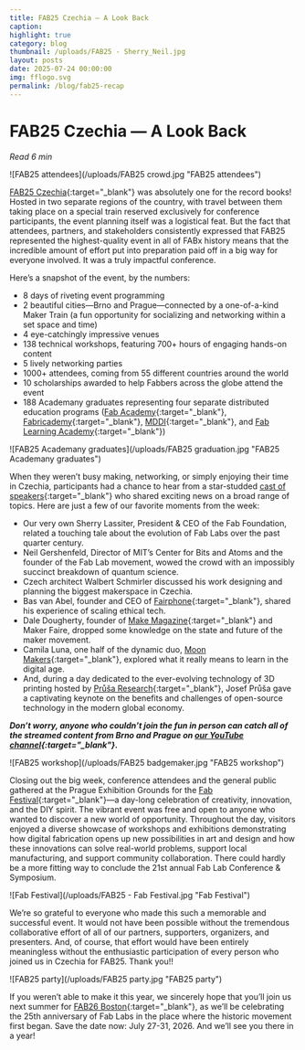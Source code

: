 ```yaml
---
title: FAB25 Czechia — A Look Back
caption: 
highlight: true
category: blog
thumbnail: /uploads/FAB25 - Sherry_Neil.jpg
layout: posts
date: 2025-07-24 00:00:00
img: fflogo.svg
permalink: /blog/fab25-recap
---
```


# FAB25 Czechia — A Look Back

*Read 6 min*

![FAB25 attendees](/uploads/FAB25 crowd.jpg "FAB25 attendees") 

[FAB25 Czechia](https://fab25.fabevent.org/){:target="_blank"} was absolutely one for the record books! Hosted in two separate regions of the country, with travel between them taking place on a special train reserved exclusively for conference participants, the event planning itself was a logistical feat. But the fact that attendees, partners, and stakeholders consistently expressed that FAB25 represented the highest-quality event in all of FABx history means that the incredible amount of effort put into preparation paid off in a big way for everyone involved. It was a truly impactful conference.  

Here’s a snapshot of the event, by the numbers:
- 8 days of riveting event programming
- 2 beautiful cities—Brno and Prague—connected by a one-of-a-kind Maker Train (a fun opportunity for socializing and networking within a set space and time)
- 4 eye-catchingly impressive venues
- 138 technical workshops, featuring 700+ hours of engaging hands-on content
- 5 lively networking parties
- 1000+ attendees, coming from 55 different countries around the world
- 10 scholarships awarded to help Fabbers across the globe attend the event
- 188 Academany graduates representing four separate distributed education programs ([Fab Academy](https://fabacademy.org/){:target="_blank"}, [Fabricademy](https://textile-academy.org/){:target="_blank"}, [MDDI](https://fab.city/learning-programs/master-in-distributed-design-innovation/){:target="_blank"}, and [Fab Learning Academy](https://fla.academany.org/){:target="_blank"})

![FAB25 Academany graduates](/uploads/FAB25 graduation.jpg "FAB25 Academany graduates")

When they weren’t busy making, networking, or simply enjoying their time in Czechia, participants had a chance to hear from a star-studded [cast of speakers](https://fab25.fabevent.org/#speakers){:target="_blank"} who shared exciting news on a broad range of topics. Here are just a few of our favorite moments from the week:
- Our very own Sherry Lassiter, President & CEO of the Fab Foundation, related a touching tale about the evolution of Fab Labs over the past quarter century.
- Neil Gershenfeld, Director of MIT’s Center for Bits and Atoms and the founder of the Fab Lab movement, wowed the crowd with an impossibly succinct breakdown of quantum science.
- Czech architect Walbert Schmirler discussed his work designing and planning the biggest makerspace in Czechia.
- Bas van Abel, founder and CEO of [Fairphone](https://www.fairphone.com/nl){:target="_blank"}, shared his experience of scaling ethical tech.
- Dale Dougherty, founder of [Make Magazine](https://makezine.com/){:target="_blank"} and Maker Faire, dropped some knowledge on the state and future of the maker movement.
- Camila Luna, one half of the dynamic duo, [Moon Makers](https://moonmakers.org/){:target="_blank"}, explored what it really means to learn in the digital age.
- And, during a day dedicated to the ever-evolving technology of 3D printing hosted by [Průša Research](https://www.prusa3d.com/cs/){:target="_blank"}, Josef Průša gave a captivating keynote on the benefits and challenges of open-source technology in the modern global economy.

***Don’t worry, anyone who couldn’t join the fun in person can catch all of the streamed content from Brno and Prague on [our YouTube channel](https://www.youtube.com/playlist?list=PLLgC0nB1k-MOLRdso28eTYuO3BMxYIBMf){:target="_blank"}.***

![FAB25 workshop](/uploads/FAB25 badgemaker.jpg "FAB25 workshop")

Closing out the big week, conference attendees and the general public gathered at the Prague Exhibition Grounds for the [Fab Festival](https://fabfestival.cz/){:target="_blank"}—a day-long celebration of creativity, innovation, and the DIY spirit. The vibrant event was free and open to anyone who wanted to discover a new world of opportunity. Throughout the day, visitors enjoyed a diverse showcase of workshops and exhibitions demonstrating how digital fabrication opens up new possibilities in art and design and how these innovations can solve real-world problems, support local manufacturing, and support community collaboration. There could hardly be a more fitting way to conclude the 21st annual Fab Lab Conference & Symposium.

![Fab Festival](/uploads/FAB25 - Fab Festival.jpg "Fab Festival")

We’re so grateful to everyone who made this such a memorable and successful event. It would not have been possible without the tremendous collaborative effort of all of our partners, supporters, organizers, and presenters. And, of course, that effort would have been entirely meaningless without the enthusiastic participation of every person who joined us in Czechia for FAB25. Thank you!!

![FAB25 party](/uploads/FAB25 party.jpg "FAB25 party")

If you weren’t able to make it this year, we sincerely hope that you’ll join us next summer for [FAB26 Boston](https://fab26.fabevent.org/){:target="_blank"}, as we’ll be celebrating the 25th anniversary of Fab Labs in the place where the historic movement first began. Save the date now: July 27-31, 2026. And we’ll see you there in a year! 
